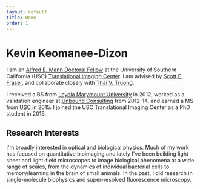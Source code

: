 ```yaml
---
layout: default
title: Home
order: 1
---
```


# Kevin Keomanee-Dizon

I am an [Alfred E. Mann Doctoral Fellow](http://ami.usc.edu/outreach/) at the University of Southern California (USC) [Translational Imaging Center](http://bioimaging.usc.edu). I am advised by [Scott E. Fraser](http://bioimaging.usc.edu/sefraser.html), and collaborate closely with [Thai V. Truong](https://www.researchgate.net/profile/Thai_Truong).

I received a BS from [Loyola Marymount University](http://lmu.edu/) in 2012, worked as a validation engineer at [Unbound Consulting](http://unbound-consulting.com/) from 2012-14, and earned a MS from [USC](http://usc.edu/) in 2015. I joined the USC Translational Imaging Center as a PhD student in 2016.

## Research Interests

I'm broadly interested in optical and biological physics. Much of my work has focused on quantitative bioimaging and lately I've been building light-sheet and light-field microscopes to image biological phenomena at a wide range of scales, from the dynamics of individual bacterial cells to memory/learning in the brain of small animals. In the past, I did research in single-molecule biophysics and super-resolved fluorescence microscopy.
